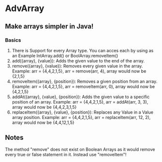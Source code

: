 # AdvArray
## Make arrays simpler in Java!
### Basics
1. There is Support for every Array type. You can acces each by using as an Example IntArray.add() or BoolArray.removeItem()
2. add({array}, {value}):  Adds the given value to the end of the array.
3. remove({array}, {value}): Removes every given value in the array. Example: arr = {4,4,2,1,5}, arr = remove(arr, 4), array would now be {2,1,5}
4. removeItem({array}, {position}): Removes a given position from an array. Example: arr = {4,4,2,1,5}, arr = removeItem(arr, 0), array would now be {4,2,1,5}
5. addAt({array}, {value}, {position}): Adds the given value to a specific position of an array. Example: arr = {4,4,2,1,5}, arr = addAt(arr, 3, 3), array would now be {4,4,2,3,1,5}
6. replaceItem({array}, {value}, {position}): Replaces any Value in a Value array position. Example: arr = {4,4,2,1,5}, arr = replaceItem(arr, 12, 2), array would now be {4,4,12,1,5}

## Notes
The method "remove" does not exist on Boolean Arrays as it would remove every true or false statement in it. Instead use "removeItem"!
